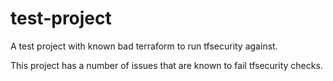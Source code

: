# test-project
A test project with known bad terraform to run tfsecurity against. 

This project has a number of issues that are known to fail tfsecurity checks.
